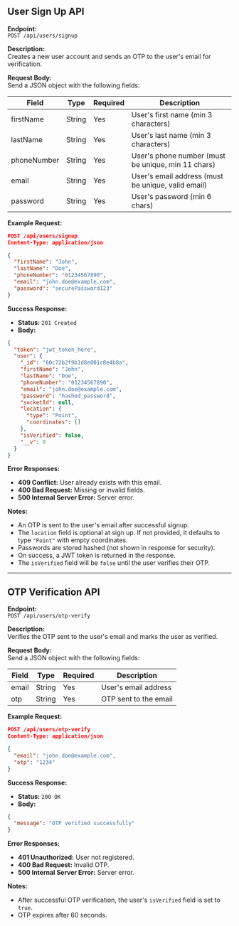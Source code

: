 ## User Sign Up API

**Endpoint:**  
`POST /api/users/signup`

**Description:**  
Creates a new user account and sends an OTP to the user's email for verification.

**Request Body:**  
Send a JSON object with the following fields:

| Field        | Type   | Required | Description                                 |
|--------------|--------|----------|---------------------------------------------|
| firstName    | String | Yes      | User's first name (min 3 characters)        |
| lastName     | String | Yes      | User's last name (min 3 characters)         |
| phoneNumber  | String | Yes      | User's phone number (must be unique, min 11 chars) |
| email        | String | Yes      | User's email address (must be unique, valid email) |
| password     | String | Yes      | User's password (min 6 chars)               |

**Example Request:**
```json
POST /api/users/signup
Content-Type: application/json

{
  "firstName": "John",
  "lastName": "Doe",
  "phoneNumber": "01234567890",
  "email": "john.doe@example.com",
  "password": "securePassword123"
}
```

**Success Response:**

- **Status:** `201 Created`
- **Body:**
```json
{
  "token": "jwt_token_here",
  "user": {
    "_id": "60c72b2f9b1d8e001c8e4b8a",
    "firstName": "John",
    "lastName": "Doe",
    "phoneNumber": "01234567890",
    "email": "john.doe@example.com",
    "password": "hashed_password",
    "socketId": null,
    "location": {
      "type": "Point",
      "coordinates": []
    },
    "isVerified": false,
    "__v": 0
  }
}
```

**Error Responses:**

- **409 Conflict:** User already exists with this email.
- **400 Bad Request:** Missing or invalid fields.
- **500 Internal Server Error:** Server error.

**Notes:**
- An OTP is sent to the user's email after successful signup.
- The `location` field is optional at sign up. If not provided, it defaults to type `"Point"` with empty coordinates.
- Passwords are stored hashed (not shown in response for security).
- On success, a JWT token is returned in the response.
- The `isVerified` field will be `false` until the user verifies their OTP.

---

## OTP Verification API

**Endpoint:**  
`POST /api/users/otp-verify`

**Description:**  
Verifies the OTP sent to the user's email and marks the user as verified.

**Request Body:**  
Send a JSON object with the following fields:

| Field | Type   | Required | Description           |
|-------|--------|----------|-----------------------|
| email | String | Yes      | User's email address  |
| otp   | String | Yes      | OTP sent to the email |

**Example Request:**
```json
POST /api/users/otp-verify
Content-Type: application/json

{
  "email": "john.doe@example.com",
  "otp": "1234"
}
```

**Success Response:**

- **Status:** `200 OK`
- **Body:**
```json
{
  "message": "OTP verified successfully"
}
```

**Error Responses:**

- **401 Unauthorized:** User not registered.
- **400 Bad Request:** Invalid OTP.
- **500 Internal Server Error:** Server error.

**Notes:**
- After successful OTP verification, the user's `isVerified` field is set to `true`.
- OTP expires after 60 seconds.